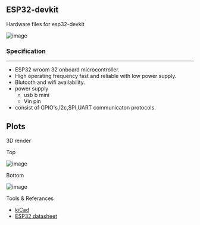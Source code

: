## ESP32-devkit

Hardware files for esp32-devkit


![image](https://github.com/Himanshukohale22/esp32-devkit/assets/114358863/a084dcf3-7cc9-4e38-83e7-1d63b07d1894)


### Specification
---
* ESP32 wroom 32 onboard microcontroller.
* High operating frequency fast and reliable with low power supply.
* Blutooth and wifi availability.
* power supply
    * usb b mini
    * Vin pin
* consist of GPIO's,I2c,SPI,UART communicaton protocols.



Plots
----

3D render

Top

![image](https://github.com/Himanshukohale22/esp32-devkit/assets/114358863/b93e741d-d2ca-46ab-9641-8d4d7647d55d)


Bottom

![image](https://github.com/Himanshukohale22/esp32-devkit/assets/114358863/0db76bb8-54c9-4e9e-ad5f-9e6f015692f2)


Tools & Referances

- [kiCad](https://www.kicad.org/)
- [ESP32 datasheet](https://www.espressif.com/sites/default/files/documentation/esp32-wroom-32_datasheet_en.pdf)

